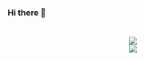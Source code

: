 ### Hi there 👋

<!--
**MattiasEyh/MattiasEyh** is a ✨ _special_ ✨ repository because its `README.md` (this file) appears on your GitHub profile.

Here are some ideas to get you started:

- 🔭 I’m currently working on ...
- 🌱 I’m currently learning ...
- 👯 I’m looking to collaborate on ...
- 🤔 I’m looking for help with ...
- 💬 Ask me about ...
- 📫 How to reach me: ...
- 😄 Pronouns: ...
- ⚡ Fun fact: ...
-->

<h1 align="center">
  <img align="center" src="https://github-readme-stats.vercel.app/api?username=MattiasEyh&hide_border=true&theme=radical&show_icons=true&count_private=true" /><br/>
  <img align="center" src="https://github-readme-stats.vercel.app/api/top-langs/?username=MattiasEyh&layout=compact&hide_border=true&theme=radical&show_icons=true&count_private=true" />
</h1>
